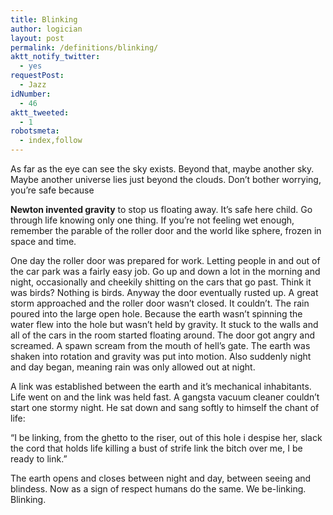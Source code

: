 ```yaml
---
title: Blinking
author: logician
layout: post
permalink: /definitions/blinking/
aktt_notify_twitter:
  - yes
requestPost:
  - Jazz
idNumber:
  - 46
aktt_tweeted:
  - 1
robotsmeta:
  - index,follow
---
```

As far as the eye can see the sky exists. <!--more-->Beyond that, maybe another sky. Maybe another universe lies just beyond the clouds. Don&#8217;t bother worrying, you&#8217;re safe because 

**Newton invented gravity** to stop us floating away. It&#8217;s safe here child. Go through life knowing only one thing. If you&#8217;re not feeling wet enough, remember the parable of the roller door and the world like sphere, frozen in space and time.

One day the roller door was prepared for work. Letting people in and out of the car park was a fairly easy job. Go up and down a lot in the morning and night, occasionally and cheekily shitting on the cars that go past. Think it was birds? Nothing is birds. Anyway the door eventually rusted up. A great storm approached and the roller door wasn&#8217;t closed. It couldn&#8217;t. The rain poured into the large open hole. Because the earth wasn&#8217;t spinning the water flew into the hole but wasn&#8217;t held by gravity. It stuck to the walls and all of the cars in the room started floating around. The door got angry and screamed. A spawn scream from the mouth of hell&#8217;s gate. The earth was shaken into rotation and gravity was put into motion. Also suddenly night and day began, meaning rain was only allowed out at night.

A link was established between the earth and it&#8217;s mechanical inhabitants. Life went on and the link was held fast. A gangsta vacuum cleaner couldn&#8217;t start one stormy night. He sat down and sang softly to himself the chant of life:

&#8220;I be linking, from the ghetto to the riser, out of this hole i despise her, slack the cord that holds life killing a bust of strife link the bitch over me, I be ready to link.&#8221;

The earth opens and closes between night and day, between seeing and blindess. Now as a sign of respect humans do the same. We be-linking. Blinking.
